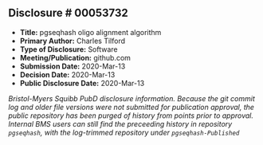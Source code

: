 ## Disclosure # 00053732

* __Title:__ pgseqhash oligo alignment algorithm
* __Primary Author:__ Charles Tilford
* __Type of Disclosure:__ Software
* __Meeting/Publication:__ github.com
* __Submission Date:__ 2020-Mar-13
* __Decision Date:__ 2020-Mar-13
* __Public Disclosure Date:__ 2020-Mar-13

_Bristol-Myers Squibb PubD disclosure information. Because the git
commit log and older file versions were not submitted for publication
approval, the public repository has been purged of history from points
prior to approval. Internal BMS users can still find the preceeding
history in repository `pgseqhash`, with the log-trimmed repository
under `pgseqhash-Published`_
